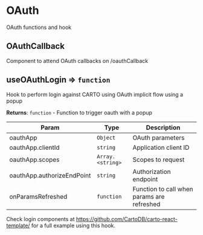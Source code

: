 # OAuth

OAuth functions and hook

## OAuthCallback

Component to attend OAuth callbacks on /oauthCallback

## useOAuthLogin ⇒ <code>function</code>

Hook to perform login against CARTO using OAuth implicit flow using a popup

**Returns**: <code>function</code> - Function to trigger oauth with a popup

| Param                      | Type                              | Description                                |
| -------------------------- | --------------------------------- | ------------------------------------------ |
| oauthApp                   | <code>Object</code>               | OAuth parameters                           |
| oauthApp.clientId          | <code>string</code>               | Application client ID                      |
| oauthApp.scopes            | <code>Array.&lt;string&gt;</code> | Scopes to request                          |
| oauthApp.authorizeEndPoint | <code>string</code>               | Authorization endpoint                     |
| onParamsRefreshed          | <code>function</code>             | Function to call when params are refreshed |

Check login components at https://github.com/CartoDB/carto-react-template/ for a full example using this hook.
